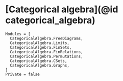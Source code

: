 # [Categorical algebra](@id categorical_algebra)

```@autodocs
Modules = [
  CategoricalAlgebra.FreeDiagrams,
  CategoricalAlgebra.Limits,
  CategoricalAlgebra.FinSets,
  CategoricalAlgebra.FinRelations,
  CategoricalAlgebra.Permutations,
  CategoricalAlgebra.CSets,
  CategoricalAlgebra.Graphs,
]
Private = false
```

